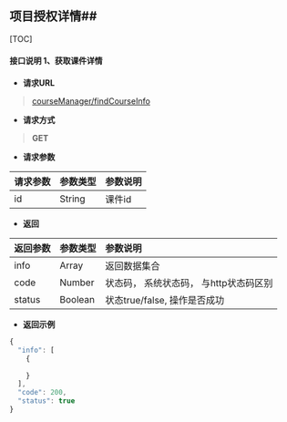 ## 项目授权详情##

[TOC]


#### 接口说明 1、获取课件详情

- **请求URL**
> [courseManager/findCourseInfo](#)

- **请求方式**
>**GET**

- **请求参数**

| 请求参数      |  参数类型 |  参数说明     |
| :--------     | :-------- | :------       |
| id     | String    |  课件id |


- **返回**

| 返回参数  |     参数类型  |   参数说明                            |
| :-------- | :--------     | :------                               |
| info      | Array         | 返回数据集合                          |
| code      | Number        | 状态码， 系统状态码， 与http状态码区别|
| status    | Boolean       | 状态true/false, 操作是否成功          |


- **返回示例**


```javascript
{
  "info": [
    {
        
    }
  ],
  "code": 200,
  "status": true
}
```